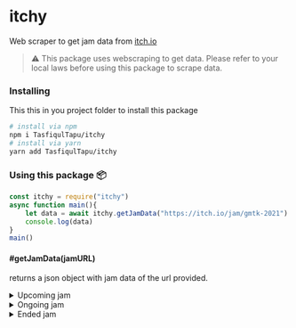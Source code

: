 # itchy
Web scraper to get jam data from [itch.io](https://itch.io)

> ⚠️ This package uses webscraping to get data. Please refer to your local laws before using this package to scrape data.

### Installing 
This this in you project folder to install this package
```bash
# install via npm
npm i TasfiqulTapu/itchy 
# install via yarn 
yarn add TasfiqulTapu/itchy
```

### Using this package 📦
```js
const itchy = require("itchy")
async function main(){
    let data = await itchy.getJamData("https://itch.io/jam/gmtk-2021")
    console.log(data)
}
main()
```

#### #getJamData(jamURL)
returns a json object with jam data of the url provided.
<details>
<summary>Upcoming jam</summary>
  
  ```js
  {
      jamType: "upcoming",
      joined: '1234',
      title: "Some Ridiculous Jam",
      jamURL: "https://itch.io/jam/Link_To_Jam",
      hosts: {
          "Gabe" : "https://gabe.example.com",
          "Mark" : "https://MarkDeez.Nuts"
      }
  }
  ```
  
</details>
<details>
<summary>Ongoing jam</summary>
  
  ```js
  {
      jamType: 'ongoing',
      joined: '123',
      entries: '11',
      title: 'Some Ridiculous Jam',
      jamURL: 'https://itch.io/jam/Link_To_Jam',
      hosts: {
          "Gabe" : "https://gabe.example.com",
          "Mark" : "https://MarkDeez.Nuts"
      }
  }
  ```
  
</details>
<details>
<summary>Ended jam</summary>
  
  ```js
  {
      jamType: 'ended',
      ratings: '420',
      entries: '69',
      title: 'Some Ridiculous Jam',
      jamURL: 'https://itch.io/jam/Link_To_Jam',
      hosts: {
          "Gabe" : "https://gabe.example.com",
          "Mark" : "https://MarkDeez.Nuts"
      }
  }
  ```
  
</details>

